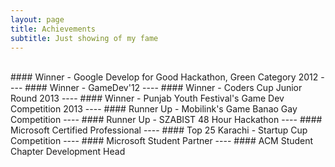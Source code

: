 ```yaml
---
layout: page
title: Achievements
subtitle: Just showing of my fame
---
```

<br/>
#### Winner - Google Develop for Good Hackathon, Green Category 2012
----
#### Winner - GameDev'12
----
#### Winner - Coders Cup Junior Round 2013
----
#### Winner - Punjab Youth Festival's Game Dev Competition 2013
----
#### Runner Up - Mobilink's Game Banao Gay Competition
----
#### Runner Up - SZABIST 48 Hour Hackathon
----
#### Microsoft Certified Professional
----
#### Top 25 Karachi - Startup Cup Competition
----
#### Microsoft Student Partner
----
#### ACM Student Chapter Development Head